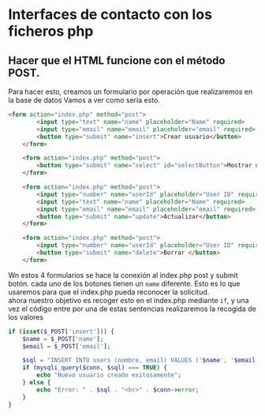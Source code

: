 # Interfaces de contacto con los ficheros php

## Hacer que el HTML funcione con el método POST.
Para hacer esto, creamos un formulario por operación que realizaremos en la base de datos
Vamos a ver como sería esto.
```html
<form action="index.php" method="post">
        <input type="text" name="name" placeholder="Name" required>
        <input type="email" name="email" placeholder="email" required>
        <button type="submit" name="insert">Crear usuario</button>
    </form>

    <form action="index.php" method="post">
        <button type="submit" name="select" id="selectButton">Mostrar usuarios</button>
    </form>

    <form action="index.php" method="post">
        <input type="number" name="userId" placeholder="User ID" required>
        <input type="text" name="name" placeholder="Name" required>
        <input type="email" name="email" placeholder="email" required>
        <button type="submit" name="update">Actualizar</button>
    </form>

    <form action="index.php" method="post">
        <input type="number" name="userId" placeholder="User ID" required>
        <button type="submit" name="delete">Borrar </button>
    </form>
```
Wn estos 4 formularios se hace la conexión al index.php  post y submit botón.
 cada uno de los botones tienen un `name` diferente. Esto es lo que usaremos para que el index.php
pueda reconocer la solicitud.<br>
 ahora nuestro objetivo es recoger esto en el index.php mediante `if`, y una vez el código entre
por una de estas sentencias  realizaremos la recogida de los valores
```php
if (isset($_POST['insert'])) {
    $name = $_POST['name'];
    $email = $_POST['email'];

    $sql = "INSERT INTO users (nombre, email) VALUES ('$name', '$email')"; 
    if (mysqli_query($conn, $sql) === TRUE) { 
        echo "Nuevo usuario creado exitosamente";
    } else {
        echo "Error: " . $sql . "<br>" . $conn->error;
    }
}
```
